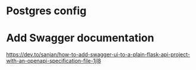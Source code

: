 # Postgres config

# Add Swagger documentation
https://dev.to/sanjan/how-to-add-swagger-ui-to-a-plain-flask-api-project-with-an-openapi-specification-file-1jl8